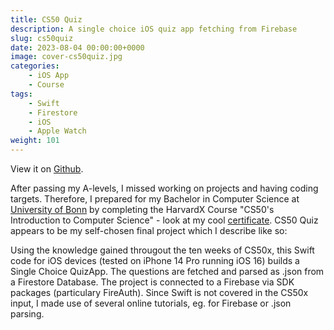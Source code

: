 ```yaml
---
title: CS50 Quiz
description: A single choice iOS quiz app fetching from Firebase
slug: cs50quiz
date: 2023-08-04 00:00:00+0000
image: cover-cs50quiz.jpg
categories:
    - iOS App
    - Course
tags:
    - Swift
    - Firestore
    - iOS
    - Apple Watch
weight: 101
---
```


View it on [Github](https://github.com/nico-fst/cs50quiz).

After passing my A-levels, I missed working on projects and having coding targets. Therefore, I prepared for my Bachelor in Computer Science at [University of Bonn](https://www.uni-bonn.de/de) by completing the HarvardX Course "CS50's Introduction to Computer Science" - look at my cool [certificate](https://certificates.cs50.io/b5e8b380-b3c8-4426-88a7-f10bac14d69d.pdf?size=letter). CS50 Quiz appears to be my self-chosen final project which I describe like so:

Using the knowledge gained througout the ten weeks of CS50x, this Swift code for iOS devices (tested on iPhone 14 Pro running iOS 16) builds a Single Choice QuizApp. The questions are fetched and parsed as .json from a Firestore Database. The project is connected to a Firebase via SDK packages (particulary FireAuth). Since Swift is not covered in the CS50x input, I made use of several online tutorials, eg. for Firebase or .json parsing.